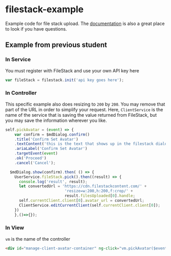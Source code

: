 # filestack-example
Example code for file stack upload. The [documentation](https://www.filestack.com/docs/getting-started) is also a great place to look if you have questions.

## Example from previous student

### In Service

You must register with FileStack and use your own API key here

```JavaScript
var fileStack = filestack.init('api key goes here');
```

### In Controller

This specific example also does resizing to `200` by `200`. You may remove that part of the URL in order to simplify your request. Here, `ClientService` is the name of the service that is saving the value returned from FileStack, but you may save the information wherever you like.

```JavaScript
self.pickAvatar = (event) => {    
    var confirm = $mdDialog.confirm()
    .title('Confirm Set Avatar')
    .textContent('this is the text that shows up in the filestack dialog.')
    .ariaLabel('Confirm Set Avatar')
    .targetEvent(event)
    .ok('Proceed')
    .cancel('Cancel');

  $mdDialog.show(confirm).then( () => {
    UserService.fileStack.pick().then((result) => {
      console.log('result', result);
      let convertedUrl = 'https://cdn.filestackcontent.com/' + 
                          'resize=w:200,h:200,f:crop/' +
                          result.filesUploaded[0].handle;
      self.currentClient.client[0].avatar_url = convertedUrl;
      ClientService.editCurrentClient(self.currentClient.client[0]);
    })
    },()=>{});
```

### In View

`vm` is the name of the controller

```HTML
<div id="manage-client-avatar-container" ng-click="vm.pickAvatar($event)">
```
